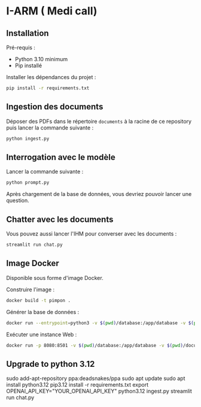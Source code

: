 # I-ARM ( Medi call) 


## Installation

Pré-requis :

* Python 3.10 minimum
* Pip installé

Installer les dépendances du projet :

```sh
pip install -r requirements.txt
```

## Ingestion des documents

Déposer des PDFs dans le répertoire `documents` à la racine de ce repository puis lancer la
commande suivante :

```sh
python ingest.py
```

## Interrogation avec le modèle

Lancer la commande suivante :

```sh
python prompt.py
```

Après chargement de la base de données, vous devriez pouvoir lancer une question.

## Chatter avec les documents

Vous pouvez aussi lancer l'IHM pour converser avec les documents :

```sh
streamlit run chat.py
```

## Image Docker

Disponible sous forme d'image Docker.

Construire l'image :

```sh
docker build -t pimpon .
```

Générer la base de données :

```sh
docker run --entrypoint=python3 -v $(pwd)/database:/app/database -v $(pwd)/documents:/app/documents pimpon ingest.py
```

Exécuter une instance Web :

```sh
docker run -p 8080:8501 -v $(pwd)/database:/app/database -v $(pwd)/documents:/app/documents pimpon
```

## Upgrade to python 3.12

sudo add-apt-repository ppa:deadsnakes/ppa
sudo apt update
sudo apt install python3.12
pip3.12 install -r requirements.txt
export OPENAI_API_KEY="YOUR_OPENAI_API_KEY"
python3.12 ingest.py 
streamlit run chat.py

